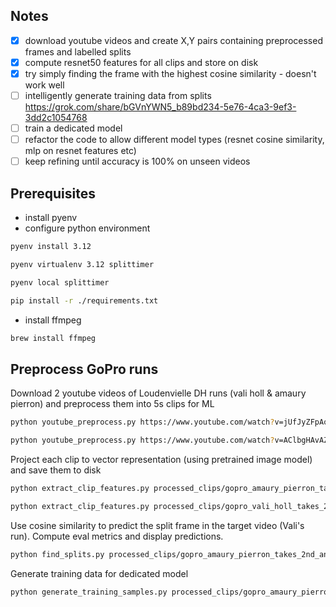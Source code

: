 
## Notes

- [x] download youtube videos and create X,Y pairs containing preprocessed frames and labelled splits
- [x] compute resnet50 features for all clips and store on disk
- [x] try simply finding the frame with the highest cosine similarity - doesn't work well
- [ ] intelligently generate training data from splits https://grok.com/share/bGVnYWN5_b89bd234-5e76-4ca3-9ef3-3dd2c1054768 
- [ ] train a dedicated model
- [ ] refactor the code to allow different model types (resnet cosine similarity, mlp on resnet features etc)
- [ ] keep refining until accuracy is 100% on unseen videos

## Prerequisites

- install pyenv
- configure python environment

```bash
pyenv install 3.12

pyenv virtualenv 3.12 splittimer

pyenv local splittimer

pip install -r ./requirements.txt
```

- install ffmpeg

```bash
brew install ffmpeg
```

## Preprocess GoPro runs

Download 2 youtube videos of Loudenvielle DH runs (vali holl & amaury pierron) and preprocess them into 5s clips for ML

```bash
python youtube_preprocess.py https://www.youtube.com/watch?v=jUfJyZFpAoY&t=63s&ab_channel=GoProBike --split-times 39.0 --keep-video
```

```bash
python youtube_preprocess.py https://www.youtube.com/watch?v=AClbgHAvAZ4&ab_channel=GoProBike --split-times 43.0 --keep-video
```

Project each clip to vector representation (using pretrained image model) and save them to disk

```bash
python extract_clip_features.py processed_clips/gopro_amaury_pierron_takes_2nd_and_overall_points_lead__loudenvielle__25_uci_dh_mtb_world_cup/ --batch-size 16
```

```bash
python extract_clip_features.py processed_clips/gopro_vali_holl_takes_2nd_place__loudenvielle__25_uci_dh_mtb_world_cup/ --batch-size 16
```

Use cosine similarity to predict the split frame in the target video (Vali's run). Compute eval metrics and display predictions.

```bash
python find_splits.py processed_clips/gopro_amaury_pierron_takes_2nd_and_overall_points_lead__loudenvielle__25_uci_dh_mtb_world_cup processed_clips/gopro_vali_holl_takes_2nd_place__loudenvielle__25_uci_dh_mtb_world_cup
```

Generate training data for dedicated model

```bash
python generate_training_samples.py processed_clips/gopro_amaury_pierron_takes_2nd_and_overall_points_lead__loudenvielle__25_uci_dh_mtb_world_cup processed_clips/gopro_vali_holl_takes_2nd_place__loudenvielle__25_uci_dh_mtb_world_cup
```
